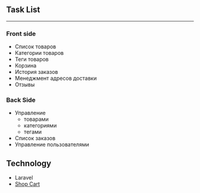 ## Task List
---
### Front side

- Список товаров
- Категории товаров
- Теги товаров
- Корзина
- История заказов
- Менеджмент адресов доставки
- Отзывы

### Back Side

- Управление
    - товарами
    - категориями
    - тегами
- Список заказов
- Управление пользователями

## Technology 

- Laravel
- [Shop Cart](https://github.com/Crinsane/LaravelShoppingcart)
